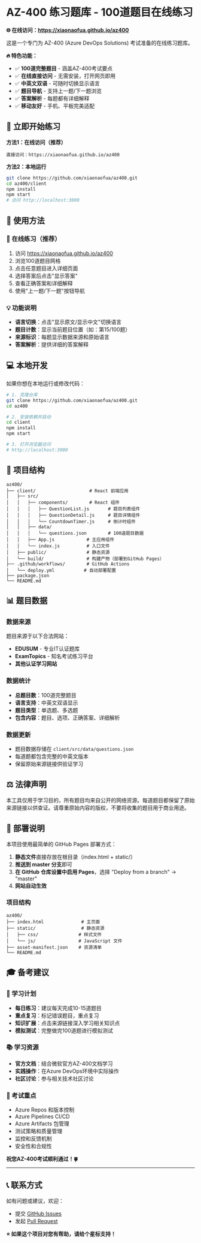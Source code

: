 # AZ-400 练习题库 - 100道题目在线练习

**🌐 在线访问：https://xiaonaofua.github.io/az400**

这是一个专门为 AZ-400 (Azure DevOps Solutions) 考试准备的在线练习题库。

**🔥 特色功能：**
- ✅ **100道完整题目** - 涵盖AZ-400考试要点
- ✅ **在线直接访问** - 无需安装，打开网页即用
- ✅ **中英文双语** - 可随时切换显示语言
- ✅ **题目导航** - 支持上一题/下一题浏览
- ✅ **答案解析** - 每题都有详细解释
- ✅ **移动友好** - 手机、平板完美适配

## 🚀 立即开始练习

**方法1：在线访问（推荐）**
```
直接访问：https://xiaonaofua.github.io/az400
```

**方法2：本地运行**
```bash
git clone https://github.com/xiaonaofua/az400.git
cd az400/client
npm install
npm start
# 访问 http://localhost:3000
```

## 🎯 使用方法

### 📱 在线练习（推荐）
1. 访问 https://xiaonaofua.github.io/az400
2. 浏览100道题目网格
3. 点击任意题目进入详细页面
4. 选择答案后点击"显示答案"
5. 查看正确答案和详细解释
6. 使用"上一题/下一题"按钮导航

### 💡 功能说明
- **语言切换**：点击"显示原文/显示中文"切换语言
- **题目计数**：显示当前题目位置（如：第15/100题）
- **来源标识**：每题显示数据来源和原始语言
- **答案解析**：提供详细的答案解释

## 💻 本地开发

如果你想在本地运行或修改代码：

```bash
# 1. 克隆仓库
git clone https://github.com/xiaonaofua/az400.git
cd az400

# 2. 安装依赖并启动
cd client
npm install
npm start

# 3. 打开浏览器访问
# http://localhost:3000
```

## 📁 项目结构

```
az400/
├── client/                    # React 前端应用
│   ├── src/
│   │   ├── components/        # React 组件
│   │   │   ├── QuestionList.js       # 题目列表组件
│   │   │   ├── QuestionDetail.js     # 题目详情组件
│   │   │   └── CountdownTimer.js     # 倒计时组件
│   │   ├── data/
│   │   │   └── questions.json        # 100道题目数据
│   │   ├── App.js            # 主应用组件
│   │   └── index.js          # 入口文件
│   ├── public/               # 静态资源
│   └── build/                # 构建产物（部署到GitHub Pages）
├── .github/workflows/        # GitHub Actions
│   └── deploy.yml           # 自动部署配置
├── package.json
└── README.md
```

## 📊 题目数据

### 数据来源
题目来源于以下合法网站：
- **EDUSUM** - 专业IT认证题库
- **ExamTopics** - 知名考试练习平台
- **其他认证学习网站**

### 数据统计
- **总题目数**：100道完整题目
- **语言支持**：中英文双语显示
- **题目类型**：单选题、多选题
- **包含内容**：题目、选项、正确答案、详细解析

### 数据更新
- 题目数据存储在 `client/src/data/questions.json`
- 每道题都包含完整的中英文版本
- 保留原始来源链接供验证学习

## ⚖️ 法律声明

本工具仅用于学习目的，所有题目均来自公开的网络资源。每道题目都保留了原始来源链接以供查证。请尊重原始内容的版权，不要将收集的题目用于商业用途。

## 🚀 部署说明

本项目使用最简单的 GitHub Pages 部署方式：

1. **静态文件**直接存放在根目录（index.html + static/）
2. **推送到 master 分支**即可
3. **在 GitHub 仓库设置中启用 Pages**，选择 "Deploy from a branch" -> "master"
4. **网站自动生效**

### 项目结构
```
az400/
├── index.html              # 主页面
├── static/                 # 静态资源
│   ├── css/               # 样式文件
│   └── js/                # JavaScript 文件
├── asset-manifest.json    # 资源清单
└── README.md
```

## 🎓 备考建议

### 📅 学习计划
- **每日练习**：建议每天完成10-15道题目
- **重点复习**：标记错误题目，重点复习
- **知识扩展**：点击来源链接深入学习相关知识点
- **模拟测试**：完整做完100道题进行模拟测试

### 📚 学习资源
- **官方文档**：结合微软官方AZ-400文档学习
- **实践操作**：在Azure DevOps环境中实际操作
- **社区讨论**：参与相关技术社区讨论

### 🎯 考试重点
- Azure Repos 和版本控制
- Azure Pipelines CI/CD
- Azure Artifacts 包管理
- 测试策略和质量管理
- 监控和反馈机制
- 安全性和合规性

**祝您AZ-400考试顺利通过！🍀**

---

## 📞 联系方式

如有问题或建议，欢迎：
- 提交 [GitHub Issues](https://github.com/xiaonaofua/az400/issues)
- 发起 [Pull Request](https://github.com/xiaonaofua/az400/pulls)

**⭐ 如果这个项目对您有帮助，请给个星标支持！**